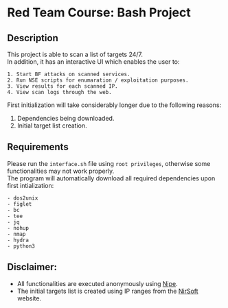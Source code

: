 # Red Team Course: Bash Project

## Description
This project is able to scan a list of targets 24/7.\
In addition, it has an interactive UI which enables the user to:

    1. Start BF attacks on scanned services.
    2. Run NSE scripts for enumaration / exploitation purposes.
    3. View results for each scanned IP.
    4. View scan logs through the web.

First initialization will take considerably longer due to the following reasons:
1. Dependencies being downloaded.
2. Initial target list creation.

## Requirements
Please run the `interface.sh` file using `root privileges`, otherwise some functionalities may not work properly.\
The program will automatically download all required dependencies upon first intialization:

    - dos2unix
    - figlet
    - bc
    - tee
    - jq
    - nohup
    - nmap
    - hydra
    - python3

## Disclaimer:
- All functionalities are executed anonymously using [Nipe](https://github.com/htrgouvea/nipe).
- The initial targets list is created using IP ranges from the [NirSoft](https://www.nirsoft.net/countryip/ir.html) website.

